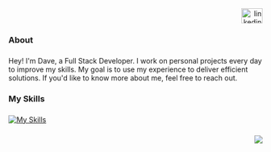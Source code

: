 <div align="right">
  <a href="https://www.linkedin.com/in/davevrl" target="_blank">
    <img src="https://raw.githubusercontent.com/maurodesouza/profile-readme-generator/master/src/assets/icons/social/linkedin/default.svg" width="42" height="30" alt="linkedin logo"  />
  </a>
</div>

###

<h3 align="left">About</h3>

###

<p align="left">Hey! I'm Dave, a Full Stack Developer. I work on personal projects every day to improve my skills. My goal is to use my experience to deliver efficient solutions. If you'd like to know more about me, feel free to reach out.</p>

<h3>My Skills</h3>

###

[![My Skills](https://skillicons.dev/icons?i=js,html,css,react,redux,nodejs,express,postgresql,sequelize,bootstrap,vscode)](https://skillicons.dev)

###

<div align="right">
  <img src="https://visitor-badge.laobi.icu/badge?page_id=DaveVrl.DaveVrl&left_text=views"  />
</div>
